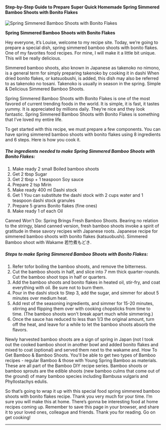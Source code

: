             

#### Step-by-Step Guide to Prepare Super Quick Homemade Spring Simmered Bamboo Shoots with Bonito Flakes

![Spring Simmered Bamboo Shoots with Bonito Flakes](https://img-global.cpcdn.com/recipes/6656987384250368/751x532cq70/spring-simmered-bamboo-shoots-with-bonito-flakes-recipe-main-photo.jpg)

**Spring Simmered Bamboo Shoots with Bonito Flakes**

Hey everyone, it’s Louise, welcome to my recipe site. Today, we’re going to prepare a special dish, spring simmered bamboo shoots with bonito flakes. One of my favorites food recipes. For mine, I will make it a little bit unique. This will be really delicious.

Simmered bamboo shoots, also known in Japanese as takenoko no nimono, is a general term for simply preparing takenoko by cooking it in dashi When dried bonito flakes, or katsuobushi, is added, this dish may also be referred to as takenoko no tosani. Takenoko is usually in season in the spring. Simple & Delicious Simmered Bamboo Shoots.

Spring Simmered Bamboo Shoots with Bonito Flakes is one of the most favored of current trending foods in the world. It is simple, it is fast, it tastes yummy. It is appreciated by millions daily. They’re nice and they look fantastic. Spring Simmered Bamboo Shoots with Bonito Flakes is something that I’ve loved my entire life.

To get started with this recipe, we must prepare a few components. You can have spring simmered bamboo shoots with bonito flakes using 8 ingredients and 6 steps. Here is how you cook it.

##### The ingredients needed to make Spring Simmered Bamboo Shoots with Bonito Flakes:

1.  Make ready 2 small Boiled bamboo shoots
2.  Get 2 tbsp Sugar
3.  Get 2 tbsp + 1 teaspoon Soy sauce
4.  Prepare 2 tsp Mirin
5.  Make ready 400 ml Dashi stock
6.  Get 1 You can substitute the dashi stock with 2 cups water and 1 teaspoon dashi stock granules
7.  Prepare 5 grams Bonito flakes (fine ones)
8.  Make ready 1 of each Oil

Canned Won't Do: Spring Brings Fresh Bamboo Shoots. Bearing no relation to the stringy, bland canned version, fresh bamboo shoots invoke a spirit of gratitude in these savory recipes with Japanese roots. Japanese recipe for simmered bamboo shoots with bonito flakes (katsuobushi). Simmered Bamboo shoot with Wakame 若竹煮もどき.

##### Steps to make Spring Simmered Bamboo Shoots with Bonito Flakes:

1.  Refer tofor boiling the bamboo shoots, and remove the bitterness.
2.  Cut the bamboo shoots in half, and slice into 7 mm thick quarter-rounds. Cut the bamboo shoot tops in half or quarters.
3.  Add the bamboo shoots and bonito flakes in heated oil, stir-fry, and coat everything with oil. Be sure not to burn them.
4.  Pour in the dashi stock to Step 3, add the sugar, and simmer for about 5 minutes over medium heat.
5.  Add rest of the seasoning ingredients, and simmer for 15-20 minutes, stirring and flipping them over with cooking chopsticks from time to time. (The bamboo shoots won't break apart much while simmering.)
6.  Once the sauce has reduced to less than 1/3 the original amount, turn off the heat, and leave for a while to let the bamboo shoots absorb the flavors.

Newly harvested bamboo shoots are a sign of spring in Japan (not I took out the cooked bamboo shoot in another bowl and added bonito flakes and mixed to coat (optional) and served them next to the wakame and. How To Get Bamboo & Bamboo Shoots. You'll be able to get two types of Bamboo recipes - regular Bamboo & those with Young Spring Bamboo as materials. These are all part of the Bamboo DIY recipe series. Bamboo shoots or bamboo sprouts are the edible shoots (new bamboo culms that come out of the ground) of many bamboo species including Bambusa vulgaris and Phyllostachys edulis.

So that’s going to wrap it up with this special food spring simmered bamboo shoots with bonito flakes recipe. Thank you very much for your time. I’m sure you will make this at home. There’s gonna be interesting food at home recipes coming up. Remember to save this page in your browser, and share it to your loved ones, colleague and friends. Thank you for reading. Go on get cooking!

* * *